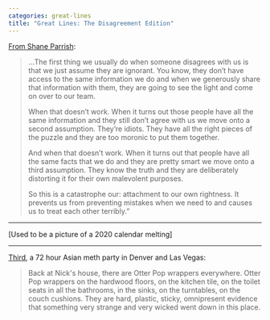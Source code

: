 ```yaml
---
categories: great-lines
title: "Great Lines: The Disagreement Edition"
---
```



[From Shane Parrish](https://www.farnamstreetblog.com/2016/06/the-four-tools-of-discipline/):

> …The first thing we usually do when someone disagrees with us is that we just assume they are ignorant. You know, they don’t have access to the same information we do and when we generously share that information with them, they are going to see the light and come on over to our team.
> 
> When that doesn’t work. When it turns out those people have all the same information and they still don’t agree with us we move onto a second assumption. They’re idiots. They have all the right pieces of the puzzle and they are too moronic to put them together.
> 
> And when that doesn’t work. When it turns out that people have all the same facts that we do and they are pretty smart we move onto a third assumption. They know the truth and they are deliberately distorting it for their own malevolent purposes.
> 
> So this is a catastrophe our: attachment to our own rightness. It prevents us from preventing mistakes when we need to and causes us to treat each other terribly.”

***

[Used to be a picture of a 2020 calendar melting]

***
</div>

[Third](https://www.westword.com/news/72-hour-party-people-5075797), a 72 hour Asian meth party in Denver and Las Vegas:

> Back at Nick's house, there are Otter Pop wrappers everywhere. Otter Pop wrappers on the hardwood floors, on the kitchen tile, on the toilet seats in all the bathrooms, in the sinks, on the turntables, on the couch cushions. They are hard, plastic, sticky, omnipresent evidence that something very strange and very wicked went down in this place.

<!-- Images -->
[2020]: /sites/default/files/2020.png
